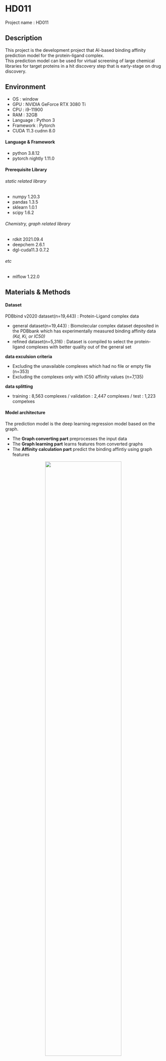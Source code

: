 # HD011
Project name : HD011  


## Description
This project is the development project that AI-based binding affinity prediction model for the protein-ligand complex.  
This prediction model can be used for virtual screening of large chemical libraries for target proteins in a hit discovery step that is early-stage on drug discovery.  


## Environment
- OS : window  
- GPU : NVIDIA GeForce RTX 3080 Ti  
- CPU : i9-11900  
- RAM : 32GB  
- Language : Python 3  
- Framework : Pytorch 
- CUDA 11.3 cudnn 8.0

#### Language & Framework
- python 3.8.12
- pytorch nightly 1.11.0

#### Prerequisite Library
  ###### static related library
  - numpy 1.20.3  
  - pandas 1.3.5  
  - sklearn 1.0.1  
  - scipy 1.6.2  
  ###### Chemistry, graph related library
  - rdkit 2021.09.4  
  - deepchem 2.6.1  
  - dgl-cuda11.3 0.7.2   
  ###### etc
  - mlflow 1.22.0  



## Materials & Methods
#### Dataset
PDBbind v2020 dataset(n=19,443) : Protein-Ligand complex data 
- general dataset(n=19,443) : Biomolecular complex dataset deposited in the PDBbank which has experimentally measured binding affinity data _(Kd, Ki, or IC50)_ 
- refined dataset(n=5,316) : Dataset is compiled to select the protein-ligand complexes with better quality out of the general set   

__data exculsion criteria__
- Excluding the unavailable complexes which had no file or empty file (n=353)
- Excluding the complexes only with IC50 affinity values (n=7,135)  

__data splitting__
- training : 8,563 complexes / validation : 2,447 complexes / test : 1,223 compelxes  


#### Model architecture 
The prediction model is the deep learning regression model based on the graph.  
- The __Graph converting part__ preprocesses the input data  
- The __Graph learning part__ learns features from converted graphs  
- The __Affinity calculation part__ predict the binding affintiy using graph features  

<p align="center"><img src="https://user-images.githubusercontent.com/86610517/178200612-add1ec53-60c5-45fb-a658-5eddd1f77221.png" height="70%" width="70%">
<br>
<em>Model architecture</em>
</p>  


#### Model input
Input data is the data including the structure information of the protein-ligand complex. The docking has to be preprocessed on each protein-ligand pair to obtain the binding pose of the complex. The input format must be PDB format in case of the protein data and SDF or MOL2 format in case of the ligand.  

#### 1. Graph converting part
단백질/리간드 데이터를 atom-level에서 graph로 각각 변환하는 작업을 진행합니다.  
단백질의 경우 알려진 pocket site를 활용하여 리간드를 구성하는 원자와의 거리가 5A 이하인 원자를 포함하는 잔기들만 단백질 그래프로 변환합니다.  
리간드 물질의 경우 구성하고 있는 모든 원자들을 그래프로 변환합니다.  
In the graph converting part, the proteins and ligands are converted to graphs, respectively. In the case of the ligands, all atoms are converted to graphs. On the other hand, in the case of the proteins, only the selected residues are converted to graphs with the known pocket site. The criteria of residue selection are whether the residues include the atoms with a near distance (5A) from the atoms of ligands. 

 

<p align="center">
<img src="https://user-images.githubusercontent.com/86610517/177702493-3b2d755f-cd2a-460e-b115-909845410949.png" height="50%" width="50%" alt><br>
<em>Steps for converting a molecule to the graph</em><br>
</p><br>  
  
   
<p align="center">
<img src="https://user-images.githubusercontent.com/86610517/177702430-dac69fbf-de7b-4b36-98ac-4f1e3238165b.png" height="50%" width="50%" alt><br>
<em>Steps for converting a protein to the graph</em><br>
</p>  



#### 2. Graph learning part  
단백질/리간드 그래프의 특징을 그래프 기반 레이어를 통해 학습하는 작업을 진행합니다.  
변환된 단백질/리간드 그래프는 선형 임베딩을 거쳐 각각 네트워크로 전달되어 학습됩니다.  
- 단백질 그래프는 Graph-convolution layer(GCN)로 구성된 네트워크를 통해 학습됩니다.  
- 리간드 그래프는 Graph-attention layer(GAT)로 구성된 네트워크를 통해 학습됩니다.  

In the graph learning part, the each feature set of proteins and ligands are learned by the graph based layers. The features of the protein graphs are learned from the GCN (graph convolutional network) and the features of the ligands are learned from the GAT (graph-attention network).  

#### 3. Affinity calculation part
단백질/리간드 특징으로 fully-connected 레이어를 통해 binding affinity를 예측하는 작업을 진행합니다.  
학습된 각각의 그래프 특징들은 벡터화되어 summation 후 fully-connected layer에 전달됩니다.  
마지막 layer의 output이 단백질-리간드 복합체의 binding aiffinity 값 입니다.  
In the affinity calculation part, the binding affinity value of the input complex is calculated by fully connected layer. The each of features of protein and ligand are transformed to vector, respectively and then vector summation is performed on each vector. The summation vector of each graph is passed to the fully connected layers and the binding affinity prediction is performed.


## Files
🗃 __DB__ : including codes to load dataset to database, to filter the available dataset and to preprocess dataset into input of model    

- 📁 libs 
   - db_utils.py : utilities for connecting to the database and basic CRUD functions for PostgreSQL
   - filtering_utils.py : utilities for filtering the data according to the exclusion criteria
   - preprocess_utils.py : utilities for converting the protein and ligand to the graph  
  
- 📁 query : query files  

- 📁 Reports : outputs of data preprocessing  

- convert_graphs.py : converting the dataset loaded on postgreSQL to graph using preprocess_utils.py  
- filter_available.py : filtering the pdbbind and coreset data using filtering_utils.py  
- load_coreset2pgSQL.py : loading the coreset data to postgreSQL using db_utils.py   
- ~~load_INDEXfile2pgSQL.py :loading the pdbbind data to postgreSQL using db_utils.py~~ (데이터 정보 오류/데이터센터에 문의한 상태)  
- ~~load_pdbbind2neo4j.py : loading the pdbbind data to neo4j using db_utils.py~~  
- load_pdbbind2pgSQL.py : loading the pdbbind data to postgreSQL using db_utils.py  
  
  
  
🗃 __MD__ : including codes to construct the model and to run experiments and the including all outputs about the experiments   

- 📁 libs  
    - earlystop.py : earlystop class for training the model  
    - io_utils.py : utilities for input of the model  
    - layers.py : layer class for configuring the model layer  
    - models.py : model class for configuering the model architecture  
    - utils.py : utilities for training    
  
- 📁 mlruns : experiment log files managed by using mlflow   
- 📁 runs : summary of training logs for visualizing the loss graphs by tensorboard  

- train.py : files for training  
- prediction.py : files for predicting   
